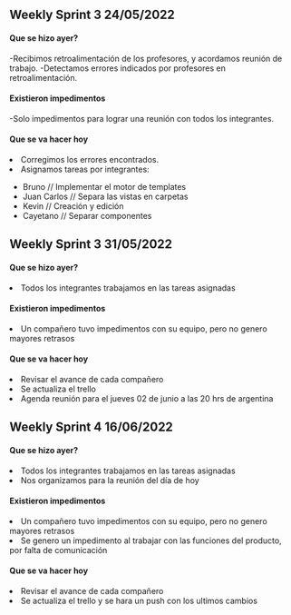 <h2>Weekly Sprint 3 24/05/2022</h2>

<h4>Que se hizo ayer?</h4>
-Recibimos retroalimentación de los profesores, y acordamos reunión de trabajo.
-Detectamos errores indicados por profesores en retroalimentación.

<h4>Existieron impedimentos</h4>
-Solo impedimentos para lograr una reunión con todos los integrantes.


<h4>Que se va hacer hoy</h4>
<li>Corregimos los errores encontrados.</li>
<li>Asignamos tareas por integrantes:</li>
<ul>
<li>Bruno  // Implementar el motor de templates</li>
<li>Juan Carlos // Separa las vistas en carpetas</li>
<li>Kevin // Creación y edición</li>
<li>Cayetano // Separar componentes</li>
</ul>

<h2>Weekly Sprint 3 31/05/2022</h2>

<h4>Que se hizo ayer?</h4>
<li>Todos los integrantes trabajamos en las tareas asignadas</li>


<h4>Existieron impedimentos</h4>
<li>Un compañero tuvo impedimentos con su equipo, pero no genero mayores retrasos</li>

<h4>Que se va hacer hoy</h4>
<li>Revisar el avance de cada compañero
<li>Se actualiza el trello</li>
<li>Agenda reunión para el jueves 02 de junio a las 20 hrs de argentina</li>

<h2>Weekly Sprint 4 16/06/2022</h2>

<h4>Que se hizo ayer?</h4>
<li>Todos los integrantes trabajamos en las tareas asignadas</li>
<li>Nos organizamos para la reunión del día de hoy</li>

<h4>Existieron impedimentos</h4>
<li>Un compañero tuvo impedimentos con su equipo, pero no genero mayores retrasos</li>
<li>Se genero un impedimento al trabajar con las funciones del producto, por falta de comunicación</li>

<h4>Que se va hacer hoy</h4>
<li>Revisar el avance de cada compañero</li>
<li>Se actualiza el trello y se hara un push con los ultimos cambios</li>